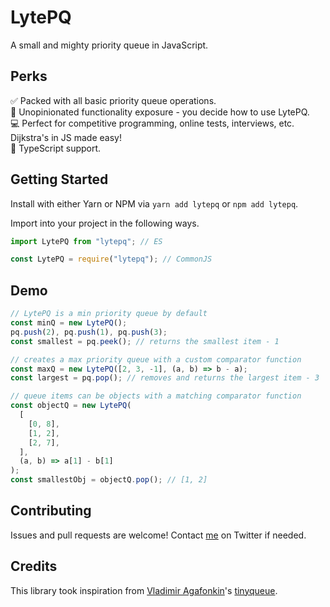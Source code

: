 # LytePQ

A small and mighty priority queue in JavaScript.

## Perks

✅ Packed with all basic priority queue operations.<br />
🚀 Unopinionated functionality exposure - you decide how to use LytePQ.<br />
💻 Perfect for competitive programming, online tests, interviews, etc. Dijkstra's in JS made easy!<br />
🔭 TypeScript support.

## Getting Started

Install with either Yarn or NPM via `yarn add lytepq` or `npm add lytepq`.

Import into your project in the following ways.

```js
import LytePQ from "lytepq"; // ES

const LytePQ = require("lytepq"); // CommonJS
```

## Demo

```js
// LytePQ is a min priority queue by default
const minQ = new LytePQ();
pq.push(2), pq.push(1), pq.push(3);
const smallest = pq.peek(); // returns the smallest item - 1

// creates a max priority queue with a custom comparator function
const maxQ = new LytePQ([2, 3, -1], (a, b) => b - a);
const largest = pq.pop(); // removes and returns the largest item - 3

// queue items can be objects with a matching comparator function
const objectQ = new LytePQ(
  [
    [0, 8],
    [1, 2],
    [2, 7],
  ],
  (a, b) => a[1] - b[1]
);
const smallestObj = objectQ.pop(); // [1, 2]
```

## Contributing

Issues and pull requests are welcome! Contact [me](https://twitter.com/Robert54161541) on Twitter if needed.

## Credits

This library took inspiration from [Vladimir Agafonkin](https://github.com/mourner)'s [tinyqueue](https://github.com/mourner/tinyqueue).
